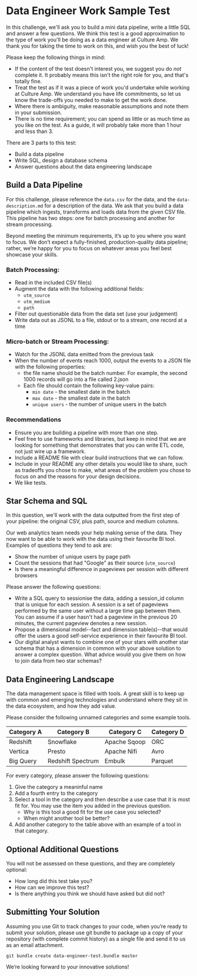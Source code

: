 # Data Engineer Work Sample Test

In this challenge, we'll ask you to build a mini data pipeline, write a little SQL and answer a few questions. We think this test is a good approximation to the type of work you'll be doing as a data engineer at Culture Amp. We thank you for taking the time to work on this, and wish you the best of luck!

Please keep the following things in mind:

- If the content of the test doesn't interest you, we suggest you do *not* complete it. It probably means this isn't the right role for you, and that's totally fine. 
- Treat the test as if it was a piece of work you'd undertake while working at Culture Amp. We understand you have life commitments, so let us know the trade-offs you needed to make to get the work done.
- Where there is ambiguity, make reasonable assumptions and note them in your submission.
- There is no time requirement; you can spend as little or as much time as you like on the test. As a guide, it will probably take more than 1 hour and less than 3.

There are 3 parts to this test:

- Build a data pipeline
- Write SQL, design a database schema
- Answer questions about the data engineering landscape

## Build a Data Pipeline

For this challenge, please reference the `data.csv` for the data, and the `data-description.md` for a description of the data. We ask that you build a data pipeline which ingests, transforms and loads data from the given CSV file. This pipeline has two steps: one for batch processing and another for stream processing.

Beyond meeting the minimum requirements, it’s up to you where you want to focus. We don’t expect a fully-finished, production-quality data pipeline; rather, we’re happy for you to focus on whatever areas you feel best showcase your skills.

### Batch Processing:

- Read in the included CSV file(s)
- Augment the data with the following additional fields:
    - `utm_source`
    - `utm_medium`
    - `path`
- Filter out questionable data from the data set (use your judgement)
- Write data out as JSONL to a file, stdout or to a stream, one record at a time

### Micro-batch or Stream Processing:

- Watch for the JSONL data emitted from the previous task
- When the number of events reach 1000, output the events to a JSON file with the following properties:
    - the file name should be the batch number. For example, the second 1000 records will go into a file called 2.json
    - Each file should contain the following key-value pairs:
        - `min date` - the smallest date in the batch
        - `max date` - the smallest date in the batch   
        - `unique users` - the number of unique users in the batch

### Recommendations

- Ensure you are building a pipeline with more than one step.
- Feel free to use frameworks and libraries, but keep in mind that we are looking for something that demonstrates that you can write ETL code, not just wire up a framework.
- Include a README file with clear build instructions that we can follow.
- Include in your README any other details you would like to share, such as tradeoffs you chose to make, what areas of the problem you chose to focus on and the reasons for your design decisions.
- We like tests.


## Star Schema and SQL

In this question, we'll work with the data outputted from the first step of your pipeline: the original CSV, plus path, source and medium columns.

Our web analytics team needs your help making sense of the data. They now want to be able to work with the data using their favourite BI tool. Examples of questions they tend to ask are:

- Show the number of unique users by page path
- Count the sessions that had "Google" as their source (`utm_source`)
- Is there a meaningful difference in pageviews per session with different browsers

Please answer the following questions:

- Write a SQL query to sessionise the data, adding a session_id column that is unique for each session. A session is a set of pageviews performed by the same user without a large time gap between them. You can assume if a user hasn't had a pageview in the previous 20 minutes, the current pageview denotes a new session.
- Propose a dimensional model--fact and dimension table(s)--that would offer the users a good self-service experience in their favourite BI tool.
- Our digital analyst wants to combine one of your stars with another star schema that has a dimension in common with your above solution to answer a complex question. What advice would you give them on how to join data from two star schemas?

## Data Engineering Landscape

The data management space is filled with tools. A great skill is to keep up with common and emerging technologies and understand where they sit in the data ecosystem, and how they add value. 

Please consider the following unnamed categories and some example tools.

|Category A |Category B         |Category C   |Category D|
|-----------|-------------------|-------------|----------|
|Redshift   |Snowflake          |Apache Sqoop |ORC       |
|Vertica    |Presto             |Apache Nifi  |Avro      |
|Big Query  |Redshift Spectrum  |Embulk       |Parquet   |

For every category, please answer the following questions:

1. Give the category a meaninful name
2. Add a fourth entry to the category
3. Select a tool in the category and then describe a use case that it is most fit for. You may use the item you added in the previous question.
    - Why is this tool a good fit for the use case you selected?
    - When might another tool be better?
4. Add another category to the table above with an example of a tool in that category.

## Optional Additional Questions

You will not be assessed on these questions, and they are completely optional:

- How long did this test take you?
- How can we improve this test?
- Is there anything you think we should have asked but did not?

## Submitting Your Solution

Assuming you use Git to track changes to your code, when you’re ready to submit your solution, please use git bundle to package up a copy of your repository (with complete commit history) as a single file and send it to us as an email attachment.

```
git bundle create data-engineer-test.bundle master
```

We’re looking forward to your innovative solutions!
